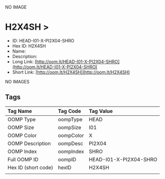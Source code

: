 


  
NO IMAGE  
# H2X4SH > 

- ID: HEAD-I01-X-PI2X04-SHRO
- Hex ID: H2X4SH
- Name: 
- Description: 
- Long Link: [http://oom.lt/HEAD-I01-X-PI2X04-SHRO](http://oom.lt/HEAD-I01-X-PI2X04-SHRO)
- Short Link: [http://oom.lt/H2X4SH](http://oom.lt/H2X4SH)
  
NO IMAGES  
## Tags
  

|Tag Name|Tag Code|Tag Value|
| :--- | :--- | :--- |
|OOMP Type|oompType|HEAD|
|OOMP Size|oompSize|I01|
|OOMP Color|oompColor|X|
|OOMP Description|oompDesc|PI2X04|
|OOMP Index|oompIndex|SHRO|
|Full OOMP ID|oompID|HEAD-I01-X-PI2X04-SHRO|
|Hex ID (short code)|hexID|H2X4SH|
||||
